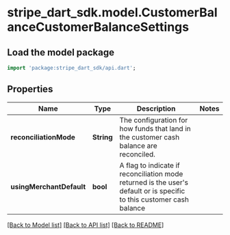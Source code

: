 # stripe_dart_sdk.model.CustomerBalanceCustomerBalanceSettings

## Load the model package
```dart
import 'package:stripe_dart_sdk/api.dart';
```

## Properties
Name | Type | Description | Notes
------------ | ------------- | ------------- | -------------
**reconciliationMode** | **String** | The configuration for how funds that land in the customer cash balance are reconciled. | 
**usingMerchantDefault** | **bool** | A flag to indicate if reconciliation mode returned is the user's default or is specific to this customer cash balance | 

[[Back to Model list]](../README.md#documentation-for-models) [[Back to API list]](../README.md#documentation-for-api-endpoints) [[Back to README]](../README.md)


